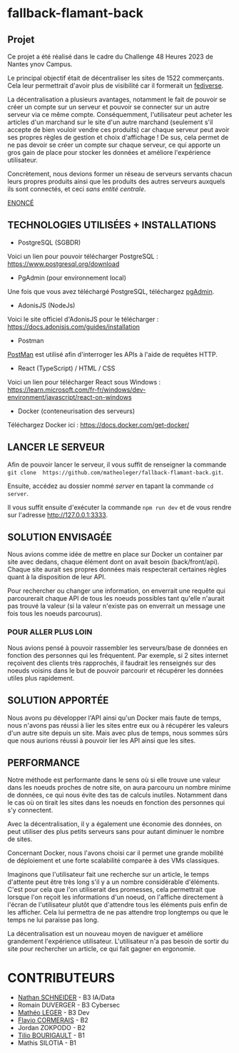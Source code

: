 # fallback-flamant-back

## Projet
Ce projet a été réalisé dans le cadre du Challenge 48 Heures 2023 de Nantes ynov Campus.

Le principal objectif était de décentraliser les sites de 1522 commerçants. Cela leur permettrait d'avoir plus de visibilité car il formerait un [fediverse](https://serveur410.com/le-fediverse-cest-quoi-et-comment-lutiliser/).

La décentralisation a plusieurs avantages, notamment le fait de pouvoir se créer un compte sur un serveur et pouvoir se connecter sur un autre serveur via ce même compte. Conséquemment, l'utilisateur peut acheter les articles d'un marchand sur le site d'un autre marchand (seulement s'il accepte de bien vouloir vendre ces produits) car chaque serveur peut avoir ses propres règles de gestion et choix d'affichage ! De sus, cela permet de ne pas devoir se créer un compte sur chaque serveur, ce qui apporte un gros gain de place pour stocker les données et améliore l'expérience utilisateur.

Concrètement, nous devions former un réseau de serveurs servants chacun leurs propres produits ainsi que les produits des autres serveurs auxquels ils sont connectés, et ceci *sans entité centrale*.

[ENONCÉ](https://tardigrade.land/campus/0/module/7/assignment/0?share=72c63dde-8aac-4a34-8ca4-dc36851b137f)

## TECHNOLOGIES UTILISÉES + INSTALLATIONS

* PostgreSQL (SGBDR)

Voici un lien pour pouvoir télécharger PostgreSQL : https://www.postgresql.org/download

* PgAdmin (pour environnement local)

Une fois que vous avez téléchargé PostgreSQL, téléchargez [pgAdmin](https://www.postgresql.org/ftp/pgadmin/pgadmin4/v6.19/).

* AdonisJS (NodeJs)

Voici le site officiel d'AdonisJS pour le télécharger : https://docs.adonisjs.com/guides/installation

* Postman

[PostMan](https://www.postman.com/downloads/) est utilisé afin d'interroger les APIs à l'aide de requêtes HTTP.

* React (TypeScript) / HTML / CSS

Voici un lien pour télécharger React sous Windows : https://learn.microsoft.com/fr-fr/windows/dev-environment/javascript/react-on-windows

* Docker (conteneurisation des serveurs)

Téléchargez Docker ici : https://docs.docker.com/get-docker/

## LANCER LE SERVEUR 

Afin de pouvoir lancer le serveur, il vous suffit de renseigner la commande ``` git clone  https://github.com/matheoleger/fallback-flamant-back.git```.

Ensuite, accédez au dossier nommé *server* en tapant la commande ```cd server```.

Il vous suffit ensuite d'exécuter la commande ```npm run dev``` et de vous rendre sur l'adresse http://127.0.0.1:3333.

## SOLUTION ENVISAGÉE

Nous avions comme idée de mettre en place sur Docker un container par site avec dedans, chaque élément dont on avait besoin (back/front/api). Chaque site aurait ses propres données mais respecterait certaines règles quant à la disposition de leur API.

Pour rechercher ou changer une information, on enverrait une requête qui parcourerait chaque API de tous les noeuds possibles tant qu'elle n'aurait pas trouvé la valeur (si la valeur n'existe pas on enverrait un message une fois tous les noeuds parcourus).

### POUR ALLER PLUS LOIN 

Nous avions pensé à pouvoir rassembler les serveurs/base de données en fonction des personnes qui les fréquentent. Par exemple, si 2 sites internet reçoivent des clients très rapprochés, il faudrait les renseignés sur des noeuds voisins dans le but de pouvoir parcourir et récupérer les données utiles plus rapidement.

## SOLUTION APPORTÉE 

Nous avons pu développer l'API ainsi qu'un Docker mais faute de temps, nous n'avons pas réussi à lier les sites entre eux ou à récupérer les valeurs d'un autre site depuis un site. Mais avec plus de temps, nous sommes sûrs que nous aurions réussi à pouvoir lier les API ainsi que les sites.

## PERFORMANCE 

Notre méthode est performante dans le sens où si elle trouve une valeur dans les noeuds proches de notre site, on aura parcouru un nombre minime de données, ce qui nous évite des tas de calculs inutiles. Notamment dans le cas où on tirait les sites dans les noeuds en fonction des personnes qui s'y connectent.

Avec la décentralisation, il y a également une économie des données, on peut utiliser des plus petits serveurs sans pour autant diminuer le nombre de sites.

Concernant Docker, nous l'avons choisi car il permet une grande mobilité de déploiement et une forte scalabilité comparée à des VMs classiques.

Imaginons que l'utilisateur fait une recherche sur un article, le temps d'attente peut être très long s'il y a un nombre considérable d'éléments. C'est pour cela que l'on utiliserait des promesses, cela permettrait que lorsque l'on reçoit les informations d'un noeud, on l'affiche directement à l'écran de l'utilisateur plutôt que d'attendre tous les éléments puis enfin de les afficher. Cela lui permettra de ne pas attendre trop longtemps ou que le temps ne lui paraisse pas long.

La décentralisation est un nouveau moyen de naviguer et améliore grandement l'expérience utilisateur. L'utilisateur n'a pas besoin de sortir du site pour rechercher un article, ce qui fait gagner en ergonomie.

# CONTRIBUTEURS

* [Nathan SCHNEIDER](https://github.com/NatSch45) - B3 IA/Data
* Romain DUVERGER - B3 Cybersec
* [Mathéo LEGER](https://github.com/matheoleger) - B3 Dev
* [Flavio CORMERAIS](https://github.com/FCORMERAIS) - B2
* Jordan ZOKPODO - B2
* [Tilio BOURIGAULT](https://github.com/Tilio44) - B1
* Mathis SILOTIA - B1

